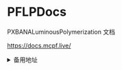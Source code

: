 # PFLPDocs

PXBANALuminousPolymerization 文档

https://docs.mcpf.live/

<details>
<summary>备用地址</summary>
https://pflpdocs.pages.dev/
  <br>
https://pixelfaramita.github.io/PFLPDocs
  <br>
https://d.mcpf.live/
</details>
